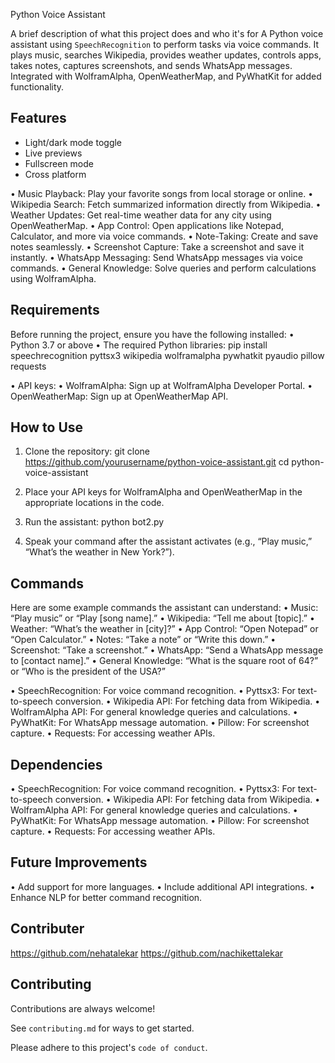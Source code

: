 Python Voice Assistant

A brief description of what this project does and who it's for
A Python voice assistant using `SpeechRecognition` to perform tasks via voice commands. It plays music, searches Wikipedia, provides weather updates, controls apps, takes notes, captures screenshots, and sends WhatsApp messages. Integrated with WolframAlpha, OpenWeatherMap, and PyWhatKit for added functionality.



## Features

- Light/dark mode toggle
- Live previews
- Fullscreen mode
- Cross platform

•	Music Playback: Play your favorite songs from local storage or online.
•	Wikipedia Search: Fetch summarized information directly from Wikipedia.
•	Weather Updates: Get real-time weather data for any city using OpenWeatherMap.
•	App Control: Open applications like Notepad, Calculator, and more via voice commands.
•	Note-Taking: Create and save notes seamlessly.
•	Screenshot Capture: Take a screenshot and save it instantly.
•	WhatsApp Messaging: Send WhatsApp messages via voice commands.
•	General Knowledge: Solve queries and perform calculations using WolframAlpha.
## Requirements
Before running the project, ensure you have the following installed: • Python 3.7 or above • The required Python libraries: pip install speechrecognition pyttsx3 wikipedia wolframalpha pywhatkit pyaudio pillow requests

•	API keys:
•	WolframAlpha: Sign up at WolframAlpha Developer Portal.
•	OpenWeatherMap: Sign up at OpenWeatherMap API.
## How to Use
1.	Clone the repository:
git clone https://github.com/yourusername/python-voice-assistant.git cd python-voice-assistant

2.	Place your API keys for WolframAlpha and OpenWeatherMap in the appropriate locations in the code.
3.	Run the assistant:
python bot2.py

4.	Speak your command after the assistant activates (e.g., “Play music,” “What’s the weather in New York?”).
## Commands
Here are some example commands the assistant can understand: • Music: “Play music” or “Play [song name].” • Wikipedia: “Tell me about [topic].” • Weather: “What’s the weather in [city]?” • App Control: “Open Notepad” or “Open Calculator.” • Notes: “Take a note” or “Write this down.” • Screenshot: “Take a screenshot.” • WhatsApp: “Send a WhatsApp message to [contact name].” • General Knowledge: “What is the square root of 64?” or “Who is the president of the USA?”

•	SpeechRecognition: For voice command recognition.
•	Pyttsx3: For text-to-speech conversion.
•	Wikipedia API: For fetching data from Wikipedia.
•	WolframAlpha API: For general knowledge queries and calculations.
•	PyWhatKit: For WhatsApp message automation.
•	Pillow: For screenshot capture.
•	Requests: For accessing weather APIs.
## Dependencies
•	SpeechRecognition: For voice command recognition.
•	Pyttsx3: For text-to-speech conversion.
•	Wikipedia API: For fetching data from Wikipedia.
•	WolframAlpha API: For general knowledge queries and calculations.
•	PyWhatKit: For WhatsApp message automation.
•	Pillow: For screenshot capture.
•	Requests: For accessing weather APIs.
## Future Improvements
•	Add support for more languages.
•	Include additional API integrations.
•	Enhance NLP for better command recognition.
## Contributer
https://github.com/nehatalekar
https://github.com/nachikettalekar
## Contributing

Contributions are always welcome!

See `contributing.md` for ways to get started.

Please adhere to this project's `code of conduct`.

